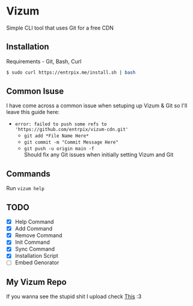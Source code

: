 # Vizum
Simple CLI tool that uses Git for a free CDN 

## Installation
Requirements - Git, Bash, Curl
```sh
$ sudo curl https://entrpix.me/install.sh | bash
```

## Common Isuse
I have come across a common issue when setuping up Vizum & Git so I'll leave this guide here:
- `error: failed to push some refs to 'https://github.com/entrpix/vizum-cdn.git'`
  - `git add *File Name Here*`
  - `git commit -m "Commit Message Here"`
  - `git push -u origin main -f`\
Should fix any Git issues when initially setting Vizum and Git

## Commands
Run `vizum help`

## TODO
- [X] Help Command
- [X] Add Command
- [X] Remove Command
- [X] Init Command
- [X] Sync Command
- [X] Installation Script
- [ ] Embed Genorator

## My Vizum Repo
If you wanna see the stupid shit I upload check [This](https://github.com/entrpix/vizum-cdn) :3
